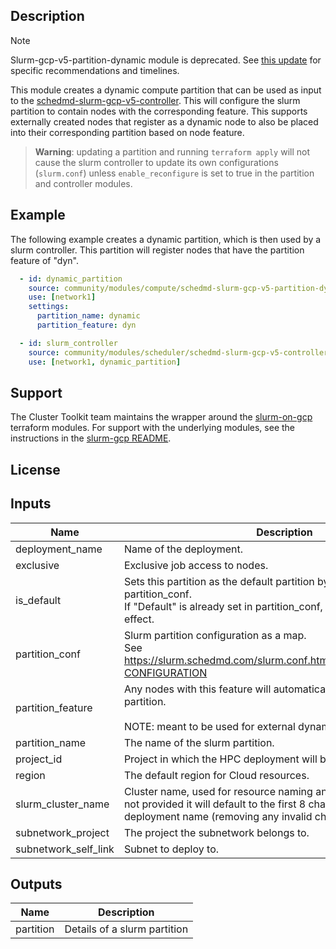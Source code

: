 ## Description

> [!NOTE]
> Slurm-gcp-v5-partition-dynamic module is deprecated. See
> [this update](../../../../examples/README.md#completed-migration-to-slurm-gcp-v6)
> for specific recommendations and timelines.

This module creates a dynamic compute partition that can be used as input to the
[schedmd-slurm-gcp-v5-controller](../../scheduler/schedmd-slurm-gcp-v5-controller/README.md).
This will configure the slurm partition to contain nodes with the corresponding feature.
This supports externally created nodes that register as a dynamic node to also be placed
into their corresponding partition based on node feature.

> **Warning**: updating a partition and running `terraform apply` will not cause
> the slurm controller to update its own configurations (`slurm.conf`) unless
> `enable_reconfigure` is set to true in the partition and controller modules.

## Example

The following example creates a dynamic partition, which is then used by a slurm
controller. This partition will register nodes that have the partition feature
of "dyn".

```yaml
  - id: dynamic_partition
    source: community/modules/compute/schedmd-slurm-gcp-v5-partition-dynamic
    use: [network1]
    settings:
      partition_name: dynamic
      partition_feature: dyn

  - id: slurm_controller
    source: community/modules/scheduler/schedmd-slurm-gcp-v5-controller
    use: [network1, dynamic_partition]
```

## Support

The Cluster Toolkit team maintains the wrapper around the [slurm-on-gcp] terraform
modules. For support with the underlying modules, see the instructions in the
[slurm-gcp README][slurm-gcp-readme].

[slurm-on-gcp]: https://github.com/GoogleCloudPlatform/slurm-gcp
[slurm-gcp-readme]: https://github.com/GoogleCloudPlatform/slurm-gcp#slurm-on-google-cloud-platform

## License
<!-- BEGINNING OF PRE-COMMIT-TERRAFORM DOCS HOOK -->
## Inputs

| Name | Description | Type | Default | Required |
|------|-------------|------|---------|:--------:|
| deployment\_name | Name of the deployment. | `string` | n/a | yes |
| exclusive | Exclusive job access to nodes. | `bool` | `true` | no |
| is\_default | Sets this partition as the default partition by updating the partition\_conf.<br>If "Default" is already set in partition\_conf, this variable will have no effect. | `bool` | `false` | no |
| partition\_conf | Slurm partition configuration as a map.<br>See https://slurm.schedmd.com/slurm.conf.html#SECTION_PARTITION-CONFIGURATION | `map(string)` | `{}` | no |
| partition\_feature | Any nodes with this feature will automatically be put into this partition.<br><br>NOTE: meant to be used for external dynamic nodes that register. | `string` | n/a | yes |
| partition\_name | The name of the slurm partition. | `string` | n/a | yes |
| project\_id | Project in which the HPC deployment will be created. | `string` | n/a | yes |
| region | The default region for Cloud resources. | `string` | n/a | yes |
| slurm\_cluster\_name | Cluster name, used for resource naming and slurm accounting. If not provided it will default to the first 8 characters of the deployment name (removing any invalid characters). | `string` | `null` | no |
| subnetwork\_project | The project the subnetwork belongs to. | `string` | `""` | no |
| subnetwork\_self\_link | Subnet to deploy to. | `string` | `null` | no |

## Outputs

| Name | Description |
|------|-------------|
| partition | Details of a slurm partition |

<!-- END OF PRE-COMMIT-TERRAFORM DOCS HOOK -->
